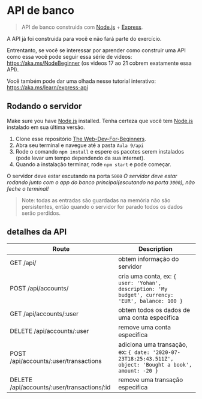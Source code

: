 # API de banco

> API de banco construida com [Node.js](https://nodejs.org) + [Express](https://expressjs.com/).

A API já foi construida para você e não fará parte do exercício.

Entrentanto, se você se interessar por aprender como construir uma API como essa você pode seguir essa série de videos: https://aka.ms/NodeBeginner (os videos 17 ao 21 cobrem exatamente essa API).

Você também pode dar uma olhada nesse tutorial interativo: https://aka.ms/learn/express-api

## Rodando o servidor

Make sure you have [Node.js](https://nodejs.org) installed.
Tenha certeza que você tem [Node.js](https://nodejs.org) instalado em sua última versão.

1. Clone esse repositório [The Web-Dev-For-Beginners](https://github.com/microsoft/Web-Dev-For-Beginners).
2. Abra seu terminal e navegue até a pasta `Aula 9/api`
3. Rode o comando `npm install` e espere os pacotes serem instalados (pode levar um tempo dependendo da sua internet).
4. Quando a instalação terminar, rode `npm start` e pode começar.

O servidor deve estar escutando na porta `5000`
*O servidor deve estar rodando junto com o app do banco principal(escutando na porta `3000`), não feche o terminal!*

> Note: todas as entradas são guardadas na memória não são persistentes, então quando o servidor for parado todos os dados serão perdidos.

## detalhes da API

Route                                        | Description
---------------------------------------------|------------------------------------
GET    /api/                                 | obtem informação do servidor
POST   /api/accounts/                        | cria uma conta, ex: `{ user: 'Yohan', description: 'My budget', currency: 'EUR', balance: 100 }`
GET    /api/accounts/:user                   | obtem todos os dados de uma conta especifica
DELETE /api/accounts/:user                   | remove uma conta especifica
POST   /api/accounts/:user/transactions      | adiciona uma transação, ex: `{ date: '2020-07-23T18:25:43.511Z', object: 'Bought a book', amount: -20 }`
DELETE  /api/accounts/:user/transactions/:id | remove uma transação especifica

